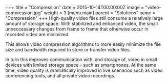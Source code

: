 +++
title = "Compression"
date = 2015-10-14T00:00:00Z
image = "video-compression.jpg"
weight = 3
[menu.main]
parent = "Solutions"
name = "Compression"
+++
High-quality video files still consume a relatively large amount of storage space. With stabilized and enhanced video, the small unneccessary changes from frame to frame that otherwise occur in recorded video are minimized.

This allows video compression algorithms to more easily minimize the file size and bandwidth required to store or transfer video files.
<!--more-->
In turn this improves communication with, and storage of, video in small devices with limited storage space - such as smartphones. At the same time, video quality is dramatically improved in live scenarios such as video conferencing tools, and all private video recordings.
